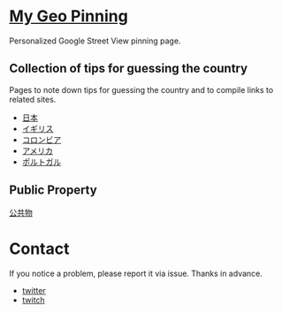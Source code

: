 # [My Geo Pinning](https://geopinning.space/)

Personalized Google Street View pinning page.

## Collection of tips for guessing the country
Pages to note down tips for guessing the country and to compile links to related sites.

- [日本](https://geopinning.space/rule/asia/japan/)
- [イギリス](https://geopinning.space/rule/europe/united-kingdom/)
- [コロンビア](https://geopinning.space/rule/cs_america/colombia/)
- [アメリカ](https://geopinning.space/rule/cs_america/colombia/)
- [ポルトガル](https://geopinning.space/rule/europe/portugal/)

## Public Property

[公共物](https://geopinning.space/public-property/)


# Contact

If you notice a problem, please report it via issue. Thanks in advance.

- [twitter](https://twitter.com/nanjakorewa)
- [twitch](https://www.twitch.tv/nanjakorewa)

